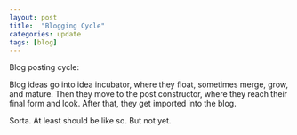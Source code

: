 ```yaml
---
layout: post
title:  "Blogging Cycle"
categories: update
tags: [blog]
---
```

Blog posting cycle:

Blog ideas go into idea incubator, where they float, sometimes merge, grow, and mature.
Then they move to the post constructor, where they reach their final form and look.
After that, they get imported into the blog.

Sorta. At least should be like so. But not yet.
